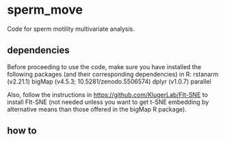 # sperm_move
Code for sperm motility multivariate analysis.


## dependencies
Before proceeding to use the code, make sure you have installed the following packages (and their corresponding dependencies) in R:
rstanarm (v2.21.1)
bigMap (v4.5.3; 10.5281/zenodo.5506574) 
dplyr (v1.0.7)
parallel

Also, follow the instructions in https://github.com/KlugerLab/FIt-SNE to install FIt-SNE (not needed unless you want to get t-SNE embedding by alternative means than those offered in the bigMap R package).

## how to
